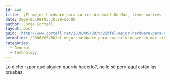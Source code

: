 ```yaml
---
id: 448
title: -¿El mejor hardware para correr Windoze? Un Mac, tiene narices
date: 2006-05-08T05:10:28+00:00
author: Jorge Cortell
layout: post
guid: 'http://www.cortell.net/2006/05/08/%c2%bfel-mejor-hardware-para-correr-windoze-un-mac-tiene-narices/'
permalink: /2006/05/08/el-mejor-hardware-para-correr-windoze-un-mac-tiene-narices/
categories:
  - General
  - Technology
---
```

Lo dicho -¿por qué alguien querrí­a hacerlo?, no lo sé pero [aquí­](http://www.macworld.com/2006/04/firstlooks/xpbenchmarks/index.php) están las pruebas.